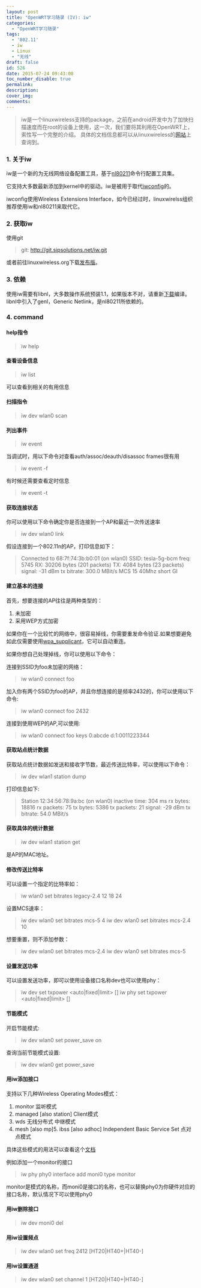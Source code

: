 ```yaml
---
layout: post
title: "OpenWRT学习随录 (IV): iw"
categories:
  - "OpenWRT学习随录"
tags:
  - '802.11'
  - iw
  - Linux
  - "无线"
draft: false
id: 526
date: 2015-07-24 09:43:00
toc_number_disable: true
permalink:
description:
cover_img:
comments:
---
```


> iw是一个linuxwireless支持的package，之前在android开发中为了加快扫描速度而在root的设备上使用，这一次，我们要将其利用在OpenWRT上，索性写一个完整的介绍。
> 具体的文档信息都可以从linuxwireless的[网站](http://linuxwireless.org/en/users/Documentation/iw/)上查询到。

### 1. 关于iw

iw是一个新的为无线网络设备配置工具，基于[nl80211](http://linuxwireless.org/en/developers/Documentation/nl80211/)命令行配置工具集。

它支持大多数最新添加到kernel中的驱动。iw是被用于取代[iwconfig](http://linuxwireless.org/en/users/Documentation/iw/replace-iwconfig)的。

iwconfig使用Wireless Extensions Interface，如今已经过时，linuxwirelss组织推荐使用iw和nl80211来取代它。

### 2. 获取iw

使用git

> git: http://git.sipsolutions.net/iw.git

或者前往linuxwireless.org下载[发布版](https://www.kernel.org/pub/software/network/iw/)。

### 3. 依赖

使用iw需要有libnl，大多数操作系统预装1.1，如果版本不对，请重新[下载](http://www.infradead.org/~tgr/libnl/)编译。libnl中引入了genl，Generic Netlink，是nl80211所依赖的。

### 4. command

#### help指令

> iw help

#### 查看设备信息

> iw list

可以查看到相关的有用信息

#### 扫描指令

> iw dev wlan0 scan

#### 列出事件

> iw event

当调试时，用以下命令对查看auth/assoc/deauth/disassoc frames很有用

> iw event -f

有时候还需要查看定时信息

> iw event -t

#### 获取连接状态

你可以使用以下命令确定你是否连接到一个AP和最近一次传送速率

> iw dev wlan0 link

假设连接到一个802.11n的AP，打印信息如下：

> Connected to 68:7f:74:3b:b0:01 (on wlan0)
>           SSID: tesla-5g-bcm
>           freq: 5745
>           RX: 30206 bytes (201 packets)
>           TX: 4084 bytes (23 packets)
>           signal: -31 dBm
>           tx bitrate: 300.0 MBit/s MCS 15 40Mhz short GI

#### 建立基本的连接

首先，想要连接的AP往往是两种类型的：

1.  未加密
2.  采用WEP方式加密

如果你在一个比较忙的网络中，很容易掉线，你需要重发命令验证.如果想要避免如此仅需要使用[wpa_supplicant](http://linuxwireless.org/en/users/Documentation/wpa_supplicant/)，它可以自动重连。

如果你想自己处理掉线，你可以使用以下命令：

连接到SSID为foo未加密的网络：

> iw wlan0 connect foo

加入你有两个SSID为foo的AP，并且你想连接的是频率2432的，你可以使用以下命令:

> iw wlan0 connect foo 2432

连接到使用WEP的AP,可以使用:

> iw wlan0 connect foo keys 0:abcde d:1:0011223344

#### 获取站点统计数据

获取站点统计数据如发送和接收字节数，最近传送比特率，可以使用以下命令：

> iw dev wlan1 station dump

打印信息如下:

> Station 12:34:56:78:9a:bc (on wlan0)
>          inactive time:  304 ms
>          rx bytes:       18816
>          rx packets:     75
>          tx bytes:       5386
>          tx packets:     21
>          signal:         -29 dBm
>          tx bitrate:     54.0 MBit/s

#### 获取具体的统计数据

> iw dev wlan1 station get <peer-MAC-address>

<peer-MAC-address> 是AP的MAC地址。

#### 修改传送比特率

可以设置一个指定的比特率如：

> iw wlan0 set bitrates legacy-2.4 12 18 24

设置MCS速率：

> iw dev wlan0 set bitrates mcs-5 4
>   iw dev wlan0 set bitrates mcs-2.4 10

想要重置，则不添加参数：

> iw dev wlan0 set bitrates mcs-2.4
>   iw dev wlan0 set bitrates mcs-5

#### 设置发送功率

可以设置发送功率，即可以使用设备接口名称dev也可以使用phy：

> iw dev <devname> set txpower &lt;auto|fixed|limit> [<tx power in mBm>]
>   iw phy <phyname> set txpower &lt;auto|fixed|limit> [<tx power in mBm>]

#### 节能模式

开启节能模式:

> iw dev wlan0 set power_save on

查询当前节能模式设置:

> iw dev wlan0 get power_save

#### 用iw添加接口

支持以下几种Wireless Operating Modes模式：

1.  monitor 监听模式
2.  managed [also station] Client模式
3.  wds 无线分布式 中继模式
4.  mesh [also mp]5.  ibss [also adhoc] Independent Basic Service Set 点对点模式

具体这些模式的用法可以查看这个[文档](http://linuxwireless.org/en/users/Documentation/modes/)

例如添加一个monitor的接口

> iw phy phy0 interface add moni0 type monitor

monitor是模式的名称，而moni0是接口的名称，也可以替换phy0为你硬件对应的接口名称，默认情况下可以使用phy0

#### 用iw删除接口

> iw dev moni0 del

#### 用iw设置频点

> iw dev wlan0 set freq 2412 [HT20|HT40+|HT40-]

#### 用iw设置通道

> iw dev wlan0 set channel 1 [HT20|HT40+|HT40-]

